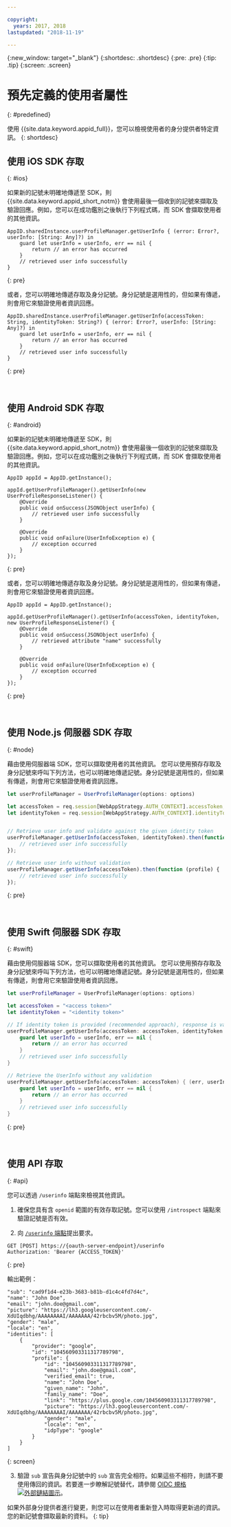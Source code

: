 ```yaml
---

copyright:
  years: 2017, 2018
lastupdated: "2018-11-19"

---
```


{:new_window: target="_blank"}
{:shortdesc: .shortdesc}
{:pre: .pre}
{:tip: .tip}
{:screen: .screen}

# 預先定義的使用者屬性
{: #predefined}

使用 {{site.data.keyword.appid_full}}，您可以檢視使用者的身分提供者特定資訊。
{: shortdesc}


## 使用 iOS SDK 存取
{: #ios}

如果新的記號未明確地傳遞至 SDK，則 {{site.data.keyword.appid_short_notm}} 會使用最後一個收到的記號來擷取及驗證回應。例如，您可以在成功鑑別之後執行下列程式碼，而 SDK 會擷取使用者的其他資訊。

```
AppID.sharedInstance.userProfileManager.getUserInfo { (error: Error?, userInfo: [String: Any]?) in
	guard let userInfo = userInfo, err == nil {
		return // an error has occurred
	}
	// retrieved user info successfully
}

```
{: pre}

或者，您可以明確地傳遞存取及身分記號。身分記號是選用性的，但如果有傳遞，則會用它來驗證使用者資訊回應。

```
AppID.sharedInstance.userProfileManager.getUserInfo(accessToken: String, identityToken: String?) { (error: Error?, userInfo: [String: Any]?) in
	guard let userInfo = userInfo, err == nil {
		return // an error has occurred
	}
	// retrieved user info successfully
}
```
{: pre}

</br>

## 使用 Android SDK 存取
{: #android}

如果新的記號未明確地傳遞至 SDK，則 {{site.data.keyword.appid_short_notm}} 會使用最後一個收到的記號來擷取及驗證回應。例如，您可以在成功鑑別之後執行下列程式碼，而 SDK 會擷取使用者的其他資訊。

```
AppID appId = AppID.getInstance();

appId.getUserProfileManager().getUserInfo(new UserProfileResponseListener() {
	@Override
	public void onSuccess(JSONObject userInfo) {
		// retrieved user info successfully
	}

	@Override
	public void onFailure(UserInfoException e) {
		// exception occurred
	}
});
```
{: pre}

或者，您可以明確地傳遞存取及身分記號。身分記號是選用性的，但如果有傳遞，則會用它來驗證使用者資訊回應。

```
AppID appId = AppID.getInstance();

appId.getUserProfileManager().getUserInfo(accessToken, identityToken, new UserProfileResponseListener() {
	@Override
	public void onSuccess(JSONObject userInfo) {
		// retrieved attribute "name" successfully
	}

	@Override
	public void onFailure(UserInfoException e) {
		// exception occurred
	}
});
```
{: pre}

</br>

## 使用 Node.js 伺服器 SDK 存取
{: #node}


藉由使用伺服器端 SDK，您可以擷取使用者的其他資訊。 您可以使用預存存取及身分記號來呼叫下列方法，也可以明確地傳遞記號。身分記號是選用性的，但如果有傳遞，則會用它來驗證使用者資訊回應。


```javascript
let userProfileManager = UserProfileManager(options: options)

let accessToken = req.session[WebAppStrategy.AUTH_CONTEXT].accessToken;
let identityToken = req.session[WebAppStrategy.AUTH_CONTEXT].identityToken;


// Retrieve user info and validate against the given identity token
userProfileManager.getUserInfo(accessToken, identityToken).then(function (profile) {
	// retrieved user info successfully
});

// Retrieve user info without validation
userProfileManager.getUserInfo(accessToken).then(function (profile) {
	// retrieved user info successfully
});
```
{: pre}

</br>

## 使用 Swift 伺服器 SDK 存取
{: #swift}

藉由使用伺服器端 SDK，您可以擷取使用者的其他資訊。 您可以使用預存存取及身分記號來呼叫下列方法，也可以明確地傳遞記號。身分記號是選用性的，但如果有傳遞，則會用它來驗證使用者資訊回應。


```swift
let userProfileManager = UserProfileManager(options: options)

let accessToken = "<access token>"
let identityToken = "<identity token>"

// If identity token is provided (recommended approach), response is validated against the identity token
userProfileManager.getUserInfo(accessToken: accessToken, identityToken: identityToken) { (err, userInfo) in
	guard let userInfo = userInfo, err == nil {
		return // an error has occurred
	}
	// retrieved user info successfully
}

// Retrieve the UserInfo without any validation
userProfileManager.getUserInfo(accessToken: accessToken) { (err, userInfo) in
	guard let userInfo = userInfo, err == nil {
		return // an error has occurred
	}
	// retrieved user info successfully
}
```
{: pre}

</br>

## 使用 API 存取
{: #api}

您可以透過 `/userinfo` 端點來檢視其他資訊。

1. 確保您具有含 `openid` 範圍的有效存取記號。您可以使用 `/introspect` 端點來驗證記號是否有效。

2. 向 [`/userinfo` 端點](https://appid-oauth.ng.bluemix.net/swagger-ui/#!/Authorization_Server_V3/userInfo)提出要求。
  ```
  GET [POST] https://{oauth-server-endpoint}/userinfo
  Authorization: 'Bearer {ACCESS_TOKEN}'
  ```
  {: pre}

  輸出範例：
  ```
  "sub": "cad9f1d4-e23b-3683-b81b-d1c4c4fd7d4c",
  "name": "John Doe",
  "email": "john.doe@gmail.com",
  "picture": "https://lh3.googleusercontent.com/-XdUIqdbhg/AAAAAAAAI/AAAAAAA/42rbcbv5M/photo.jpg",
  "gender": "male",
  "locale": "en",
  "identities": [
      {
          "provider": "google",
          "id": "104560903311317789798",
          "profile": {
              "id": "104560903311317789798",
              "email": "john.doe@gmail.com",
              "verified_email": true,
              "name": "John Doe",
              "given_name": "John",
              "family_name": "Doe",
              "link": "https://plus.google.com/104560903311317789798",
              "picture": "https://lh3.googleusercontent.com/-XdUIqdbhg/AAAAAAAAI/AAAAAAA/42rbcbv5M/photo.jpg",
              "gender": "male",
              "locale": "en",
              "idpType": "google"
          }
      }
  ]
  ```
  {: screen}

3. 驗證 `sub` 宣告與身分記號中的 `sub` 宣告完全相符。如果這些不相符，則請不要使用傳回的資訊。若要進一步瞭解記號替代，請參閱 <a href="http://openid.net/specs/openid-connect-core-1_0.html#TokenSubstitution" target="__blank">OIDC 規格 <img src="../../icons/launch-glyph.svg" alt="外部鏈結圖示"></a>。

如果外部身分提供者進行變更，則您可以在使用者重新登入時取得更新過的資訊。您的新記號會擷取最新的資料。
{: tip}
